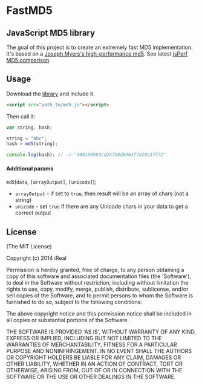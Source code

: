 FastMD5
=======

## JavaScript MD5 library

The goal of this project is to create an extremely fast MD5 implementation.<br>
It's based on a [Joseph Myers's high-performance md5](http://www.myersdaily.org/joseph/javascript/md5-text.html).
See latest [jsPerf MD5 comparison](http://jsperf.com/md5-shootout/63).

## Usage

Download the [library](https://raw.githubusercontent.com/iReal/FastMD5/master/lib/md5.js) and include it.

```html
<script src="path_to/md5.js"></script>
```

Then call it:

```js
var string, hash;

string = "abc";
hash = md5(string);

console.log(hash); // -> "900150983cd24fb0d6963f7d28e17f72"
```

#### Additional params

`md5`(`data`, `[arrayOutput]`, `[unicode]`);

- `arrayOutput` - if set to `true`, then result will be an array of chars (not a string)
- `unicode` - set `true` if there are any Unicode chars in your data to get a correct output

## License

(The MIT License)

Copyright (c) 2014 iReal

Permission is hereby granted, free of charge, to any person obtaining
a copy of this software and associated documentation files (the
'Software'), to deal in the Software without restriction, including
without limitation the rights to use, copy, modify, merge, publish,
distribute, sublicense, and/or sell copies of the Software, and to
permit persons to whom the Software is furnished to do so, subject to
the following conditions:

The above copyright notice and this permission notice shall be
included in all copies or substantial portions of the Software.

THE SOFTWARE IS PROVIDED 'AS IS', WITHOUT WARRANTY OF ANY KIND,
EXPRESS OR IMPLIED, INCLUDING BUT NOT LIMITED TO THE WARRANTIES OF
MERCHANTABILITY, FITNESS FOR A PARTICULAR PURPOSE AND NONINFRINGEMENT.
IN NO EVENT SHALL THE AUTHORS OR COPYRIGHT HOLDERS BE LIABLE FOR ANY
CLAIM, DAMAGES OR OTHER LIABILITY, WHETHER IN AN ACTION OF CONTRACT,
TORT OR OTHERWISE, ARISING FROM, OUT OF OR IN CONNECTION WITH THE
SOFTWARE OR THE USE OR OTHER DEALINGS IN THE SOFTWARE.
